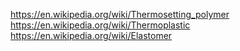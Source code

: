 https://en.wikipedia.org/wiki/Thermosetting_polymer
https://en.wikipedia.org/wiki/Thermoplastic
https://en.wikipedia.org/wiki/Elastomer
